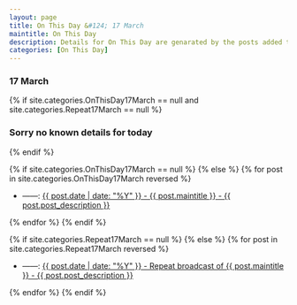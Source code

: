 ```yaml
---
layout: page
title: On This Day &#124; 17 March
maintitle: On This Day
description: Details for On This Day are genarated by the posts added to the website so the content is subject to changes/updates over time.
categories: [On This Day]
---
```


<h3>17 March</h3>

{% if site.categories.OnThisDay17March == null and site.categories.Repeat17March == null %}
  <h3>Sorry no known details for today</h3>
{% endif %}

{% if site.categories.OnThisDay17March == null %}
{% else %}
{% for post in site.categories.OnThisDay17March reversed %}
<ul>
<li> ——: <a href="{{ post.url }}">{{ post.date | date: "%Y" }} - {{ post.maintitle }} - {{ post.post_description }}</a></li>
</ul>
{% endfor %}
{% endif %}

{% if site.categories.Repeat17March == null %}
{% else %}
{% for post in site.categories.Repeat17March reversed %}
<ul>
<li> ——: <a href="{{ post.url }}">{{ post.date | date: "%Y" }} - Repeat broadcast of {{ post.maintitle }} - {{ post.post_description }}</a></li>
</ul>
{% endfor %}
{% endif %}

